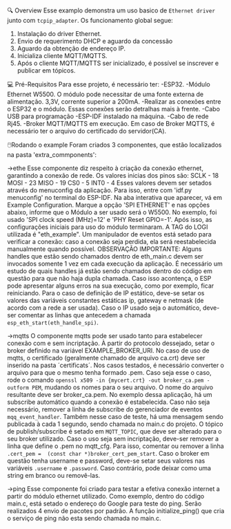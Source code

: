 🔍 Overview
Esse examplo demonstra um uso basico de `Ethernet driver` junto com `tcpip_adapter`. Os funcionamento global segue:
1. Instalação do driver Ethernet.
2. Envio de requerimento DHCP e aguardo da concessão
3. Aguardo da obtenção de endereço IP.
4. Inicializa cliente MQTT/MQTTS.
5. Após o cliente MQTT/MQTTS ser inicializado, é possível se inscrever e publicar em tópicos.

💻 Pré-Requisitos
Para esse projeto, é necessário ter:
-ESP32.
-Módulo Ethernet W5500. O módulo pode necessitar de uma fonte externa de alimentação. 3,3V, corrente superior a 200mA. 
-Realizar as conexões entre o ESP32 e o módulo. Essas conexões serão detralhas mais à frente.
-Cabo USB para programação
-ESP-IDF instalado na máquina.
-Cabo de rede Rj45.
-Broker MQTT/MQTTS em execução. Em caso de Broker MQTTS, é necessário ter o arquivo do certificado do servidor(CA).


🖱️Rodando o example
Foram criados 3 componentes, que estão localizados na pasta 'extra_commponents':

->ethe
Esse componente diz respeito à criação da conexão ethernet, garantindo a conexão de rede. Os valores inicias dos pinos são:
SCLK - 18
MOSI - 23
MISO - 19
CS0  -  5
INT0 -  4
Esses valores devem ser setados através do menuconfig da aplicação. Para isso, entre com 'idf.py menuconfig' no terminal do ESP-IDF. Na aba interativa que aparecer, vá em Example Configuration. Marque a opção 'SPI ETHERNET' e nas opções abaixo, informe que o Módulo a ser usado será o W5500. No exemplo, foi usado 'SPI clock speed (MHz)=12' e 'PHY Reset GPIO=-1'. Após isso, as configurações iniciais para uso do módulo terminaram.
A TAG do LOGI utilizada é "eth_example". Um manipulador de eventos está setado para verificar a conexão: caso a conexão seja perdida, ela será reestabelecida manualmente quando possível.
OBSERVAÇÃO IMPORTANTE:
Alguns handles que estão sendo chamados dentro de eth_main.c devem ser invocados somente 1 vez em cada execução da aplicação. É necessário um estudo de quais handles já estão sendo chamados dentro do código em questão para que não haja dupla chamada. Caso isso acontença, o ESP pode apresentar alguns erros na sua execução, como por exemplo, ficar reiniciando.
Para o caso de definição de IP estático, deve-se setar os valores das variáveis constantes estáticas ip, gateway e netmask (de acordo com a rede a ser usada). Caso o IP usado seja o automático, deve-ser comentar as linhas que antecedem a chamada `esp_eth_start(eth_handle_spi)`.

->mqtts
O componente mqtts pode ser usado tanto para estabelecer conexão com e sem incriptação. À partir do protocolo dessejado, setar o broker definido na variável EXAMPLE_BROKER_URI. No caso de uso de mqtts, o certificado (geralmente chamado de arquivo ca.crt) deve ser inserido na pasta ´certificats´. Nos casos testados, é necessário converter o arquivo para que o mesmo tenha formado .pem. Caso seja esse o caso, rode o comando `openssl x509 -in {mycert.crt} -out broker_ca.pem -outform PEM`, mudando os nomes para o seu arquivo. O nome do arquivo resultante deve ser broker_ca.pem. No exemplo dessa aplicação, há um subscribe automático quando a conexão é estabelecida. Caso não seja necessário, remover a linha de subscribe do gerenciador de eventos `mqq_event_handler`. Também nesse caso de teste, há uma mensagem sendo publicada à cada 1 segundo, sendo chamada no main.c do projeto. O tópico de publish/subscribe é setado em `MQTT_TOPIC`, que deve ser alterado para o seu broker utilizado.
Caso o uso seja sem incriptação, deve-ser remover a linha que define o .pem no mqtt_cfg. Para isso, comentar ou remover a linha `.cert_pem =  (const char *)broker_cert_pem_start`. Caso o broker em questão tenha username e password, deve-se setar seus valores nas variáveis `.username` e `.password`. Caso contrário, pode deixar como uma string em branco ou removê-las.

->ping
Esse componente foi criado para testar a efetiva conexão internet a partir do módulo ethernet utilizado. Como exemplo, dentro do código main.c, está setado o endereço do Google para teste do ping. Serão realizados 4 envio de pacotes por padrão. A função initialize_ping() que cria o serviço de ping não esta sendo chamada no main.c. 